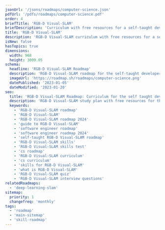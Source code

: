 ```yaml
---
jsonUrl: '/jsons/roadmaps/computer-science.json'
pdfUrl: '/pdfs/roadmaps/computer-science.pdf'
order: 4
briefTitle: 'RGB-D Visual-SLAM'
briefDescription: 'Curriculum with free resources for a self-taught developer.'
title: 'RGB-D Visual-SLAM'
description: 'RGB-D Visual-SLAM curriculum with free resources for a self-taught developer.'
isNew: false
hasTopics: true
dimensions:
  width: 968
  height: 3009.05
schema:
  headline: 'RGB-D Visual-SLAM Roadmap'
  description: 'RGB-D Visual-SLAM roadmap for the self-taught developers and bootcamp grads. We also have resources and short descriptions attached to the roadmap items so you can get everything you want to learn in one place.'
  imageUrl: 'https://roadmap.sh/roadmaps/computer-science.png'
  datePublished: '2023-01-05'
  dateModified: '2023-01-20'
seo:
  title: 'RGB-D Visual-SLAM Roadmap: Curriculum for the self taught developer'
  description: 'RGB-D Visual-SLAM study plan with free resources for the self-taught and bootcamp grads wanting to learn RGB-D Visual-SLAM.'
  keywords:
    - 'RGB-D Visual-SLAM roadmap'
    - 'RGB-D Visual-SLAM'
    - 'RGB-D Visual-SLAM roadmap 2024'
    - 'guide to RGB-D Visual-SLAM'
    - 'software engineer roadmap'
    - 'software engineer roadmap 2024'
    - 'self-taught RGB-D Visual-SLAM roadmap'
    - 'RGB-D Visual-SLAM skills'
    - 'RGB-D Visual-SLAM skills test'
    - 'cs roadmap'
    - 'RGB-D Visual-SLAM curriculum'
    - 'cs curriculum'
    - 'skills for RGB-D Visual-SLAM'
    - 'what is RGB-D Visual-SLAM'
    - 'RGB-D Visual-SLAM quiz'
    - 'RGB-D Visual-SLAM interview questions'
relatedRoadmaps:
  - 'deep-learning-slam'
sitemap:
  priority: 1
  changefreq: 'monthly'
tags:
  - 'roadmap'
  - 'main-sitemap'
  - 'skill-roadmap'
---
```

